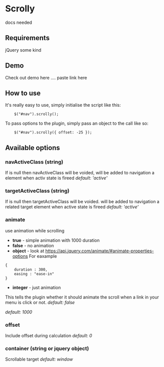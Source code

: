 # Scrolly

docs needed

## Requirements

jQuery some kind

## Demo

Check out demo here .... paste link here 

## How to use

It's really easy to use, simply initialise the script like this:

```
    $("#nav").scrolly();
```

To pass options to the plugin, simply pass an object to the call like so:

```
    $("#nav").scrolly({ offset: -25 });
```

## Available options

### navActiveClass (string)

If is null then navActiveClass will be voided, will be added to navigation a element when activ state is fireed
*default: 'active'*


### targetActiveClass (string)

If is null then targetActiveClass will be voided. will be added to navigation a related target element when active state is fireed
*default: 'active'*

### animate

use animation while scrolling
* **true** - simple animation with 1000 duration
* **false** - no animation 
* **object** - look at https://api.jquery.com/animate/#animate-properties-options 
For eaxample
```
{
	duration : 300,
	easing : "ease-in"
}
```
* **integer** - just animation

This tells the plugin whether it should animate the scroll when a link in your menu is click or not.
*default: false*

*default: 1000*

### offset

Include offset during calculation
*default: 0*


### container (string or jquery object) 

Scrollable target
*default: window*



